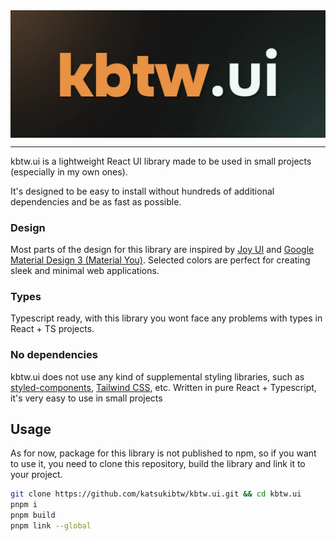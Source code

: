 <span style="width: 100%; display: flex; align-items: center; justify-content: center;">
  <img src="./assets/banner.webp" alt="project banner"/>
</span>

---

kbtw.ui is a lightweight React UI library made to be used in small projects (especially in my own ones).

It's designed to be easy to install without hundreds of additional dependencies and be as fast as possible.

### Design

Most parts of the design for this library are inspired by [Joy UI](https://mui.com/joy-ui/getting-started/) and [Google Material Design 3 (Material You)](https://m3.material.io/). Selected colors are perfect for creating sleek and minimal web applications.

### Types

Typescript ready, with this library you wont face any problems with types in React + TS projects.

### No dependencies

kbtw.ui does not use any kind of supplemental styling libraries, such as [styled-components](https://styled-components.com/), [Tailwind CSS](https://tailwindcss.com/), etc. Written in pure React + Typescript, it's very easy to use in small projects

## Usage

As for now, package for this library is not published to npm, so if you want to use it, you need to clone this repository, build the library and link it to your project.

```sh
git clone https://github.com/katsukibtw/kbtw.ui.git && cd kbtw.ui
pnpm i
pnpm build
pnpm link --global
```

